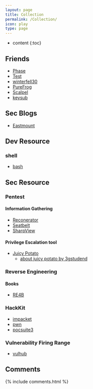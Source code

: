 ```yaml
---
layout: page
title: Collection 
permalink: /Collection/
icon: play
type: page
---
```


* content
{:toc}

## Friends

* [Phase](http://arcphase20.com/)
* [Test](http://www.cnblogs.com/test404/)
* [winterfell30](http://winterfell30.com/)
* [PureFrog](http://mycodebattle.com/)
* [Scalpel](http://scalpel.vip/)
* [keysub](http://keysub.me/)


## Sec Blogs

* [Eastmount](https://me.csdn.net/Eastmount)


## Dev Resource

### shell

* [bash](https://wangdoc.com/bash/)


## Sec Resource

### Pentest

#### Information Gathering

* [Reconerator](https://github.com/stufus/reconerator)
* [Seatbelt](https://github.com/GhostPack/Seatbelt)
* [SharpView](https://github.com/tevora-threat/SharpView)

#### Privilege Escalation tool

* [Juicy Potato](https://github.com/ohpe/juicy-potato)
    - [about juicy potato by 3gstudend](https://3gstudent.github.io/3gstudent.github.io/Windows%E6%9C%AC%E5%9C%B0%E6%8F%90%E6%9D%83%E5%B7%A5%E5%85%B7Juicy-Potato%E6%B5%8B%E8%AF%95%E5%88%86%E6%9E%90/)


### Reverse Engineering

#### Books

* [RE4B](https://beginners.re)

### HackKit

* [impacket](https://github.com/SecureAuthCorp/impacket)
* [pwn](https://github.com/Gallopsled/pwntools)
* [pocsuite3](https://github.com/knownsec/pocsuite3)

### Vulnerability Firing Range

* [vulhub](https://github.com/vulhub/vulhub)


## Comments
{% include comments.html %}
